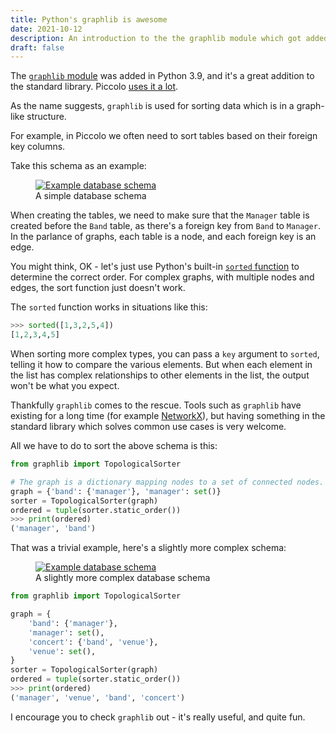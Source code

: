 ```yaml
---
title: Python's graphlib is awesome
date: 2021-10-12
description: An introduction to the the graphlib module which got added to the Python standard library in version 3.9.
draft: false
---
```


The [`graphlib` module](https://docs.python.org/3/library/graphlib.html) was added in Python 3.9, and it's a great addition to the standard library. Piccolo [uses it a lot](https://github.com/piccolo-orm/piccolo/blob/14af797c4f613b4490fad3942b73a69dde512a88/piccolo/table.py#L1051).

As the name suggests, `graphlib` is used for sorting data which is in a graph-like structure.

For example, in Piccolo we often need to sort tables based on their foreign key columns.

Take this schema as an example:

<figure>
<a href="#" class="lightbox">
<img src="/images/blog/pythons-graphlib-is-awesome/schema_graph_small.png" alt="Example database schema" />
</a>
<figcaption>A simple database schema</figcaption>
</figure>

When creating the tables, we need to make sure that the `Manager` table is created before the `Band` table, as there's a foreign key from `Band` to `Manager`. In the parlance of graphs, each table is a node, and each foreign key is an edge.

You might think, OK - let's just use Python's built-in [`sorted` function](https://docs.python.org/3/library/functions.html#sorted) to determine the correct order. For complex graphs, with multiple nodes and edges, the sort function just doesn't work.

The `sorted` function works in situations like this:

```python
>>> sorted([1,3,2,5,4])
[1,2,3,4,5]
```

When sorting more complex types, you can pass a `key` argument to `sorted`, telling it how to compare the various elements. But when each element in the list has complex relationships to other elements in the list, the output won't be what you expect.

Thankfully `graphlib` comes to the rescue. Tools such as `graphlib` have existing for a long time (for example [NetworkX](https://networkx.org/)), but having something in the standard library which solves common use cases is very welcome.

All we have to do to sort the above schema is this:

```python
from graphlib import TopologicalSorter

# The graph is a dictionary mapping nodes to a set of connected nodes.
graph = {'band': {'manager'}, 'manager': set()}
sorter = TopologicalSorter(graph)
ordered = tuple(sorter.static_order())
>>> print(ordered)
('manager', 'band')
```

That was a trivial example, here's a slightly more complex schema:

<figure>
<a href="#" class="lightbox">
<img src="/images/blog/pythons-graphlib-is-awesome/schema_graph.png" alt="Example database schema" />
</a>
<figcaption>A slightly more complex database schema</figcaption>
</figure>

```python
from graphlib import TopologicalSorter

graph = {
    'band': {'manager'},
    'manager': set(),
    'concert': {'band', 'venue'},
    'venue': set(),
}
sorter = TopologicalSorter(graph)
ordered = tuple(sorter.static_order())
>>> print(ordered)
('manager', 'venue', 'band', 'concert')
```

I encourage you to check `graphlib` out - it's really useful, and quite fun.
